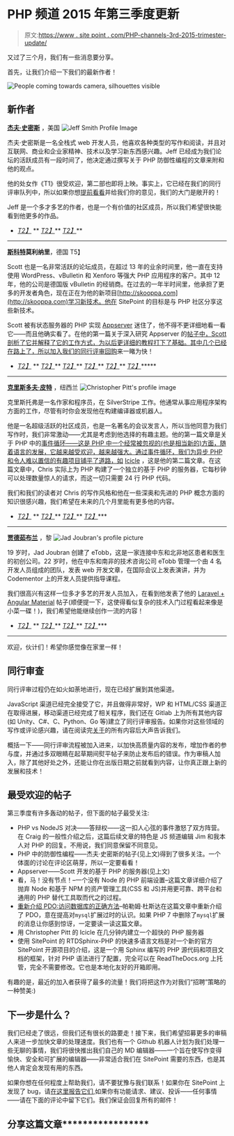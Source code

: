 # PHP 频道 2015 年第三季度更新

> 原文:[https://www . site point . com/PHP-channels-3rd-2015-trimester-update/](https://www.sitepoint.com/php-channels-3rd-2015-trimester-update/)

又过了三个月，我们有一些消息要分享。

首先，让我们介绍一下我们的最新作者！

![People coming towards camera, silhouettes visible](../Images/5f1ac6ebe30ddc752509b4da67a4773d.png)

## 新作者

**[杰夫·史密斯](https://www.sitepoint.com/author/jeffsmith/)** ，美国
![Jeff Smith Profile Image](../Images/7c7456626f9ad8d0f073a69b68ce89a0.png)

杰夫·史密斯是一名全栈式 web 开发人员，他喜欢各种类型的写作和阅读，并且对互联网、商业和企业家精神、技术以及学习新东西感兴趣。Jeff 已经成为我们论坛的活跃成员有一段时间了，他决定通过撰写关于 PHP 防御性编程的文章来附和他的观点。

他的处女作《T1》很受欢迎，第二部也即将上映。事实上，它已经在我们的同行评审队列中，所以如果你想[提前看看](https://www.sitepoint.com/introduction-to-sitepoints-peer-review/)并给我们你的意见，我们的大门是敞开的！

Jeff 是一个多才多艺的作者，也是一个有价值的社区成员，所以我们希望很快能看到他更多的作品。

*   [*T2】*](https://twitter.com/jeffreylees)
**   [*T2】*](https://github.com/jeffreylees)**   [*T2】*](https://www.linkedin.com/in/jeffreylees)**

 **** * *

**[斯科特](https://www.sitepoint.com/author/smolinari/)莫利纳里**，德国
T5】

Scott 也是一名非常活跃的论坛成员，在超过 13 年的业余时间里，他一直在支持使用 WordPress、vBulletin 和 Xenforo 等强大 PHP 应用程序的客户。其中 12 年，他的公司是德国版 vBulletin 的经销商。在过去的一年半时间里，他承担了更多的开发者角色，现在正在为他的新项目[http://skooppa.com](http://skooppa.com)学习新技术。他在 SitePoint 的目标是与 PHP 社区分享这些新技术。

Scott 被有状态服务器的 PHP 实现 [Appserver](https://www.sitepoint.com/interview-appserver-io-crew/) 迷住了，他不得不更详细地看一看它——而且他确实看了。在他的第一篇关于深入研究 Appserver 的[帖子中，Scott 剖析了它并解释了它的工作方式，为以后更详细的教程打下了基础。其中几个已经在路上了，所以](https://www.sitepoint.com/appserver-a-production-ready-php-based-server/)[加入我们的同行评审回购](https://www.sitepoint.com/introduction-to-sitepoints-peer-review/)来一睹为快！

*   [*T2】*](https://twitter.com/scottmolinari)
**   [*T2】*](https://www.facebook.com/scott.molinari)**   [*T2】*](https://github.com/smolinari)**   [*T2】*](https://www.linkedin.com/profile/view?id=59392398)**   [*T2】*](https://plus.google.com/u/0/+scottmolinari/posts)**   [*T2】*](https://www.youtube.com/channel/UC7O4Bl7fSfkgxZhe6L0TBZw)*****

 ******* * *

**[克里斯多夫·皮特](https://www.sitepoint.com/author/assertchris/)** ，纽西兰
![Christopher Pitt's profile image](../Images/8d715af55445f5df00a80d6a04676fe2.png)

克里斯托弗是一名作家和程序员，在 SilverStripe 工作。他通常从事应用程序架构方面的工作，尽管有时你会发现他在构建编译器或机器人。

他是一名超级活跃的社区成员，也是一名著名的会议发言人，所以当他同意为我们写作时，我们非常激动——尤其是考虑到他选择的有趣主题。他的第一篇文章是关于 PHP 中的[事件循环——这是 PHP 中一个经常被忽视的(也是相当新的)方面，随着语言的发展，它越来越受欢迎，越来越强大。通过事件循环，我们为异步 PHP 和令人难以置信的有趣项目铺平了道路，如](https://www.sitepoint.com/an-introduction-into-event-loops-in-php) [Icicle](https://www.sitepoint.com/build-a-superfast-php-server-in-minutes-with-icicle) ，这是他的第二篇文章。在这篇文章中，Chris 实际上为 PHP 构建了一个独立的基于 PHP 的服务器，它每秒钟可以处理数量惊人的请求，而这一切只需要 24 行 PHP 代码。

我们和我们的读者对 Chris 的写作风格和他在一些深奥和先进的 PHP 概念方面的知识很感兴趣，我们希望在未来的几个月里能有更多他的内容。

*   [*T2】*](https://twitter.com/assertchris)
**   [*T2】*](https://github.com/assertchris)**   [*T2】*](https://plus.google.com/+ChristopherPitt)**   [*T2】*](https://medium.com/@assertchris)***

 ***** * *

**[贾德茹布兰](https://www.sitepoint.com/author/jjoubran/)** ，黎
![Jad Joubran's profile picture](../Images/ef16bd652b437638903499c5c5d3d4d2.png)

19 岁时，Jad Joubran 创建了 eTobb，这是一家连接中东和北非地区患者和医生的初创公司。22 岁时，他在中东和南非的技术咨询公司 eTobb 管理一个由 4 名开发人员组成的团队，发表 web 开发文章，在国际会议上发表演讲，并为 Codementor 上的开发人员提供指导课程。

我们很高兴有这样一位多才多艺的开发人员加入，在看到他发表了他的 [Laravel + Angular Material](https://www.sitepoint.com/flexible-and-easily-maintainable-laravel-angular-material-apps/) 帖子(顺便提一下，这使得看似复杂的技术入门过程看起来像是小菜一碟！)，我们希望他能继续创作一流的内容！

*   [*T2】*](https://twitter.com/JoubranJad)
**   [*T2】*](https://www.facebook.com/jad.joubran)**   [*T2】*](https://github.com/jadjoubran)**   [*T2】*](https://www.linkedin.com/in/jadjoubran)***

 ***** * *

欢迎，伙计们！希望你感觉像在家里一样！

## 同行审查

同行评审过程仍在如火如荼地进行，现在已经扩展到其他渠道。

JavaScript 渠道已经完全接受了它，并且做得非常好，WP 和 HTML/CSS 渠道正在取得进展，移动渠道已经完成了相关程序，我们还在 Gitlab 上为所有其他内容(如 Unity、C#、C、Python、Go 等)建立了同行评审报告。如果你对这些领域的写作或评论感兴趣，请在阅读完[关于](https://www.sitepoint.com/introduction-to-sitepoints-peer-review/)的所有内容后大声告诉我们。

概括一下——同行评审流程被加入进来，以加快高质量内容的发布，增加作者的参与度，并通过多双眼睛在起草期间熨平帖子来防止发布后的错误。作为审稿人加入，除了其他好处之外，还能让你在出版日期之前就看到内容，让你真正跟上新的发展和技术！

## 最受欢迎的帖子

第三季度有许多轰动的帖子，但下面的帖子最受关注:

*   PHP vs NodeJS 对决——答辩权——这一扣人心弦的事件激怒了双方阵营。在 Craig 的一般性介绍之后，这篇后续文章的特色是 JS 频道编辑 Jim 和我本人对 PHP 的回复。不用说，我们同意保留不同意见。
*   PHP 中的防御性编程——杰夫·史密斯的帖子(见上文)得到了很多关注。一个体面的讨论在评论区萌芽，所以一定要看看！
*   Appserver——Scott 开发的基于 PHP 的服务器(见上文)
*   看，马！没有节点！–一个没有 Node 的 PHP 前端设置–这篇文章详细介绍了抛弃 Node 和基于 NPM 的资产管理工具(CSS 和 JS)并用更可靠、跨平台和通用的 PHP 替代工具取而代之的过程。
*   [重新介绍 PDO:访问数据库的正确方法](https://www.sitepoint.com/re-introducing-pdo-the-right-way-to-access-databases-in-php)–帕勒姆·杜斯达在这篇文章中重新介绍了 PDO，意在提高对`mysql`扩展过时的认识。如果 PHP 7 中删除了`mysql`扩展的消息让你感到惊讶，一定要读一读这篇文章。
*   用 Christopher Pitt 的 Icicle 在几分钟内建立一个超快的 PHP 服务器
*   使用 SitePoint 的 RTDSphinx-PHP 的快速多语言文档是对一个新的官方 SitePoint 开源项目的介绍，这是一个用 Sphinx 编写的 PHP 源代码和项目文档的框架，针对 PHP 语法进行了配置，完全可以在 ReadTheDocs.org 上托管，完全不需要修改。它也是本地化友好的开箱即用。

有趣的是，最近的加入者获得了最多的流量！我们将把这作为对我们“招聘”策略的一种赞美:)

## 下一步是什么？

我们已经走了很远，但我们还有很长的路要走！接下来，我们希望招募更多的审稿人来进一步加快文章的处理速度。我们也有一个 Github 机器人计划为我们处理一些无聊的事情，我们将很快推出我们自己的 MD 编辑器——一个旨在使写作变得愉快、安全和可扩展的编辑器——非常适合我们在 SitePoint 需要的东西，也是其他人肯定会发现有用的东西。

如果你想在任何程度上帮助我们，请不要犹豫与我们联系！如果你在 SitePoint 上发现了 bug，请[在这里报告它们](https://github.com/sitepoint-editors/sitepoint-bugs),如果你有功能请求、建议、投诉——任何事情——请在下面的评论中留下它们。我们保证会回复所有的邮件！

## 分享这篇文章*****************